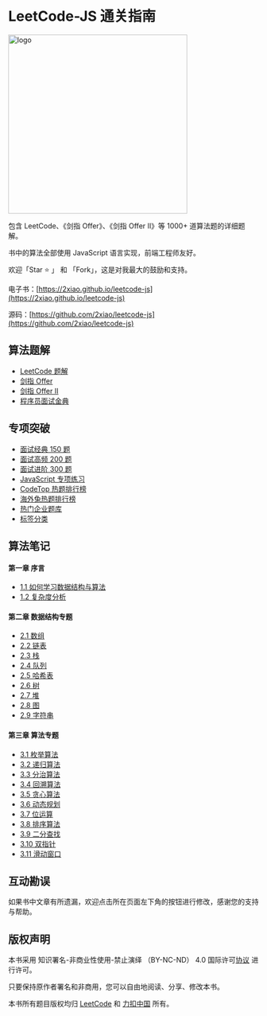 # LeetCode-JS 通关指南

<p>
  <img src="https://2xiao.github.io/assets/image/leetcode-js-logo.png" alt="logo" height="360"/>
</p>

包含 LeetCode、《剑指 Offer》、《剑指 Offer II》等 1000+ 道算法题的详细题解。

书中的算法全部使用 JavaScript 语言实现，前端工程师友好。

欢迎「Star ⭐️ 」 和 「Fork」，这是对我最大的鼓励和支持。

电子书：[https://2xiao.github.io/leetcode-js](https://2xiao.github.io/leetcode-js)

源码：[https://github.com/2xiao/leetcode-js](https://github.com/2xiao/leetcode-js)

<h2>算法题解</h2>

- [LeetCode 题解](./problem/README.md)
- [剑指 Offer](./offer/README.md)
- [剑指 Offer II](./offer2/README.md)
- [程序员面试金典](./interview/README.md)

<h2>专项突破</h2>

- [面试经典 150 题](./plan/top_150_list.md)
- [面试高频 200 题](./plan/top_200_list.md)
- [面试进阶 300 题](./plan/top_300_list.md)
- [JavaScript 专项练习](./plan/js_list.md)
- [CodeTop 热题排行榜](./plan/codetop_list.md)
- [海外兔热题排行榜](./plan/rabbit_list.md)
- [热门企业题库](./plan/company_list.md)
- [标签分类](./plan/tag_list.md)

<h2>算法笔记</h2>

#### 第一章 序言

- [1.1 如何学习数据结构与算法](./book/intro.md)
- [1.2 复杂度分析](./book/complexity.md)

#### 第二章 数据结构专题

- [2.1 数组](./book/array.md)
- [2.2 链表](./book/linked_list.md)
- [2.3 栈](./book/stack.md)
- [2.4 队列](./book/queue.md)
- [2.5 哈希表](./book/hash.md)
- [2.6 树](./book/tree.md)
- [2.7 堆](./book/heap.md)
- [2.8 图](./book/graph.md)
- [2.9 字符串](./book/string.md)

#### 第三章 算法专题

- [3.1 枚举算法](./book/enumeration.md)
- [3.2 递归算法](./book/recursion.md)
- [3.3 分治算法](./book/divide_conquer.md)
- [3.4 回溯算法](./book/backtracking.md)
- [3.5 贪心算法](./book/greedy.md)
- [3.6 动态规划](./book/dynamic_programming.md)
- [3.7 位运算](./book/bit.md)
- [3.8 排序算法](./book/sort.md)
- [3.9 二分查找](./book/binary_search.md)
- [3.10 双指针](./book/two_pointer.md)
- [3.11 滑动窗口](./book/slide_window.md)

<h2>互动勘误</h2>

如果书中文章有所遗漏，欢迎点击所在页面左下角的按钮进行修改，感谢您的支持与帮助。

<h2>版权声明</h2>

本书采用 知识署名-非商业性使用-禁止演绎 （BY-NC-ND） 4.0 国际许可[协议](https://creativecommons.org/licenses/by-nc-nd/4.0/legalcode.zh-Hans) 进行许可。

只要保持原作者署名和非商用，您可以自由地阅读、分享、修改本书。

本书所有题目版权均归 [LeetCode](https://leetcode.com/) 和 [力扣中国](https://leetcode-cn.com/) 所有。
